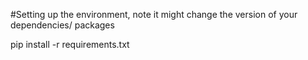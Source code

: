 #Setting up the environment, note it might change the version of your dependencies/ packages

pip install -r requirements.txt

#